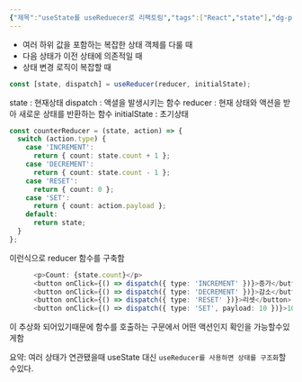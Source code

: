 ```yaml
---
{"제목":"useState를 useReduecer로 리팩토링","tags":["React","state"],"dg-publish":true,"permalink":"/공부/React/useState를 useReduecer로 리팩토링/","dgPassFrontmatter":true,"updated":"2025-04-11T22:07:40.698+09:00"}
---
```




- 여러 하위 값을 포함하는 복잡한 상태 객체를 다룰 때
- 다음 상태가 이전 상태에 의존적일 때
- 상태 변경 로직이 복잡할 때

```ts
const [state, dispatch] = useReducer(reducer, initialState);
```

state : 현재상태
dispatch : 액셜을 발생시키는 함수
reducer : 현재 상태와 액션을 받아 새로운 상태를 반환하는 함수
initialState : 초기상태

```ts
const counterReducer = (state, action) => {
  switch (action.type) {
    case 'INCREMENT':
      return { count: state.count + 1 };
    case 'DECREMENT':
      return { count: state.count - 1 };
    case 'RESET':
      return { count: 0 };
    case 'SET':
      return { count: action.payload };
    default:
      return state;
  }
};
```

이런식으로 reducer 함수를 구축함

```ts
      <p>Count: {state.count}</p>
      <button onClick={() => dispatch({ type: 'INCREMENT' })}>증가</button>
      <button onClick={() => dispatch({ type: 'DECREMENT' })}>감소</button>
      <button onClick={() => dispatch({ type: 'RESET' })}>리셋</button>
      <button onClick={() => dispatch({ type: 'SET', payload: 10 })}>10으로 설정
```

이 추상화 되어있기때문에 함수를 호출하는 구문에서 어떤 액션인지 확인을 가능할수있게함

요약: 여러 상태가 연관됐을때 useState 대신 `useReducer를 사용하면 상태를 구조화`할수있다.

